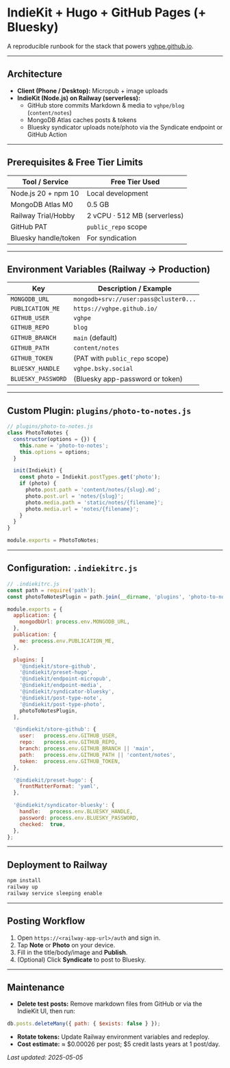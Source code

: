 # IndieKit + Hugo + GitHub Pages (+ Bluesky)

A reproducible runbook for the stack that powers [vghpe.github.io](https://vghpe.github.io).

---

## Architecture

- **Client (Phone / Desktop):** Micropub + image uploads
- **IndieKit (Node.js) on Railway (serverless):**
  - GitHub store commits Markdown & media to `vghpe/blog` (`content/notes`)
  - MongoDB Atlas caches posts & tokens
  - Bluesky syndicator uploads note/photo via the Syndicate endpoint or GitHub Action

---

## Prerequisites & Free Tier Limits

| Tool / Service       | Free Tier Used                   |
| -------------------- | -------------------------------- |
| Node.js 20 + npm 10  | Local development                |
| MongoDB Atlas M0     | 0.5 GB                            |
| Railway Trial/Hobby  | 2 vCPU · 512 MB (serverless)     |
| GitHub PAT           | `public_repo` scope               |
| Bluesky handle/token | For syndication                   |

---

## Environment Variables (Railway → Production)

| Key                   | Description / Example                      |
| --------------------- | ------------------------------------------ |
| `MONGODB_URL`         | `mongodb+srv://user:pass@cluster0...`      |
| `PUBLICATION_ME`      | `https://vghpe.github.io/`            |
| `GITHUB_USER`         | `vghpe`                                    |
| `GITHUB_REPO`         | `blog`                                     |
| `GITHUB_BRANCH`       | `main` (default)                           |
| `GITHUB_PATH`         | `content/notes`                            |
| `GITHUB_TOKEN`        | (PAT with `public_repo` scope)             |
| `BLUESKY_HANDLE`      | `vghpe.bsky.social`                        |
| `BLUESKY_PASSWORD`    | (Bluesky app-password or token)            |

---

## Custom Plugin: `plugins/photo-to-notes.js`

```js
// plugins/photo-to-notes.js
class PhotoToNotes {
  constructor(options = {}) {
    this.name = 'photo-to-notes';
    this.options = options;
  }

  init(Indiekit) {
    const photo = Indiekit.postTypes.get('photo');
    if (photo) {
      photo.post.path = 'content/notes/{slug}.md';
      photo.post.url = 'notes/{slug}';
      photo.media.path = 'static/notes/{filename}';
      photo.media.url = 'notes/{filename}';
    }
  }
}

module.exports = PhotoToNotes;
```

---

## Configuration: `.indiekitrc.js`

```js
// .indiekitrc.js
const path = require('path');
const photoToNotesPlugin = path.join(__dirname, 'plugins', 'photo-to-notes.js');

module.exports = {
  application: {
    mongodbUrl: process.env.MONGODB_URL,
  },
  publication: {
    me: process.env.PUBLICATION_ME,
  },

  plugins: [
    '@indiekit/store-github',
    '@indiekit/preset-hugo',
    '@indiekit/endpoint-micropub',
    '@indiekit/endpoint-media',
    '@indiekit/syndicator-bluesky',
    '@indiekit/post-type-note',
    '@indiekit/post-type-photo',
    photoToNotesPlugin,
  ],

  '@indiekit/store-github': {
    user:   process.env.GITHUB_USER,
    repo:   process.env.GITHUB_REPO,
    branch: process.env.GITHUB_BRANCH || 'main',
    path:   process.env.GITHUB_PATH || 'content/notes',
    token:  process.env.GITHUB_TOKEN,
  },

  '@indiekit/preset-hugo': {
    frontMatterFormat: 'yaml',
  },

  '@indiekit/syndicator-bluesky': {
    handle:   process.env.BLUESKY_HANDLE,
    password: process.env.BLUESKY_PASSWORD,
    checked:  true,
  },
};
```

---

## Deployment to Railway

```bash
npm install
railway up
railway service sleeping enable
```

---

## Posting Workflow

1. Open `https://<railway-app-url>/auth` and sign in.
2. Tap **Note** or **Photo** on your device.
3. Fill in the title/body/image and **Publish**.
4. (Optional) Click **Syndicate** to post to Bluesky.

---

## Maintenance

 - **Delete test posts:** Remove markdown files from GitHub or via the IndieKit UI, then run:
```js
db.posts.deleteMany({ path: { $exists: false } });
```
 - **Rotate tokens:** Update Railway environment variables and redeploy.
 - **Cost estimate:** ≈ $0.00026 per post; $5 credit lasts years at 1 post/day.

_Last updated: 2025-05-05_
